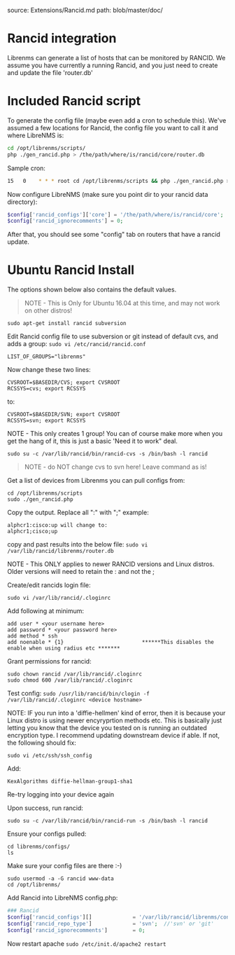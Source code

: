 source: Extensions/Rancid.md
path: blob/master/doc/

# Rancid integration

Librenms can generate a list of hosts that can be monitored by
RANCID. We assume you have currently a running Rancid, and you just
need to create and update the file 'router.db'

# Included Rancid script

To generate the config file (maybe even add a cron to schedule
this). We've assumed a few locations for Rancid, the config file you
want to call it and where LibreNMS is:

```bash
cd /opt/librenms/scripts/
php ./gen_rancid.php > /the/path/where/is/rancid/core/router.db
```

Sample cron:

```bash
15   0    * * * root cd /opt/librenms/scripts && php ./gen_rancid.php > /the/path/where/is/rancid/core/router.db
```

Now configure LibreNMS (make sure you point dir to your rancid data directory):

```php
$config['rancid_configs']['core'] = '/the/path/where/is/rancid/core';
$config['rancid_ignorecomments'] = 0;
```

After that, you should see some "config" tab on routers that have a rancid update.

# Ubuntu Rancid Install

The options shown below also contains the default values.

> NOTE - This is Only for Ubuntu 16.04 at this time, and may not work on other distros!

`sudo apt-get install rancid subversion`

Edit Rancid config file to use subversion or git instead of default
cvs, and adds a group:
`sudo vi /etc/rancid/rancid.conf`

`LIST_OF_GROUPS="librenms"`

Now change these two lines:

```
CVSROOT=$BASEDIR/CVS; export CVSROOT
RCSSYS=cvs; export RCSSYS
```

to:

```
CVSROOT=$BASEDIR/SVN; export CVSROOT
RCSSYS=svn; export RCSSYS
```

NOTE - This only creates 1 group! You can of course make more when you
get the hang of it, this is just a basic 'Need it to work" deal.

`sudo su -c /var/lib/rancid/bin/rancid-cvs -s /bin/bash -l rancid`
> NOTE - do NOT change cvs to svn here! Leave command as is!

Get a list of devices from Librenms you can pull configs from:

```
cd /opt/librenms/scripts
sudo ./gen_rancid.php
```

Copy the output. Replace all ":" with ";" example:

```
alphcr1:cisco:up will change to:
alphcr1;cisco;up

```

copy and past results into the below file:
`sudo vi /var/lib/rancid/librenms/router.db`

NOTE - This ONLY applies to newer RANCID versions and Linux
distros. Older versions will need to retain the : and not the ;

Create/edit rancids login file:

`sudo vi /var/lib/rancid/.cloginrc`

Add following at minimum:

```
add user * <your username here>
add password * <your password here>
add method * ssh
add noenable * {1}                         ******This disables the enable when using radius etc *******
```

Grant permissions for rancid:

```
sudo chown rancid /var/lib/rancid/.cloginrc
sudo chmod 600 /var/lib/rancid/.cloginrc
```

Test config:
`sudo /usr/lib/rancid/bin/clogin -f /var/lib/rancid/.cloginrc <device hostname>`

NOTE: IF you run into a 'diffie-hellmen' kind of error, then it is
because your Linux distro is using newer encyryprtion methods
etc. This is basically just letting you know that the device you
tested on is running an outdated encryption type. I recommend updating
downstream device if able.  If not, the following should fix:

`sudo vi /etc/ssh/ssh_config`

Add:

`KexAlgorithms diffie-hellman-group1-sha1`

Re-try logging into your device again

Upon success, run rancid:

`sudo su -c /var/lib/rancid/bin/rancid-run -s /bin/bash -l rancid`

Ensure your configs pulled:

```sudo su - rancid
cd librenms/configs/
ls
```

Make sure your config files are there :-)

```
sudo usermod -a -G rancid www-data
cd /opt/librenms/
```

Add Rancid into LibreNMS config.php:

```php
### Rancid
$config['rancid_configs'][]             = '/var/lib/rancid/librenms/configs/';
$config['rancid_repo_type']             = 'svn';  //'svn' or 'git'
$config['rancid_ignorecomments']        = 0;
```

Now restart apache
`sudo /etc/init.d/apache2 restart`
